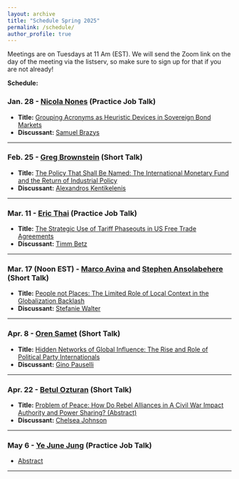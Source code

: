 ```yaml
---
layout: archive
title: "Schedule Spring 2025"
permalink: /schedule/
author_profile: true
---
```

Meetings are on Tuesdays at 11 Am (EST). We will send the Zoom link on the day of the meeting via the listserv, so make sure to sign up for that if you are not already!

**Schedule:**

### Jan. 28 - [Nicola Nones](https://www.nicolanones.com/) (Practice Job Talk)

- **Title:** [Grouping Acronyms as Heuristic Devices in Sovereign Bond Markets](https://io-workshop.github.io/files/1.28_JMP_NN_2025.pdf)
- **Discussant:** [Samuel Brazys](https://people.ucd.ie/samuel.brazys)

---

### Feb. 25 - [Greg Brownstein](https://www.gregbrownstein.com) (Short Talk)

- **Title:** [The Policy That Shall Be Named: The International Monetary Fund and the Return of Industrial Policy](https://io-workshop.github.io/files/Brownstein_Draft_(Feb_2025).pdf)
- **Discussant:** [Alexandros Kentikelenis](http://www.kentikelenis.net)

---

### Mar. 11 - [Eric Thai](https://www.linkedin.com/in/ericthai98/) (Practice Job Talk)

- **Title:** [The Strategic Use of Tariff Phaseouts in US Free Trade Agreements](https://io-workshop.github.io/files/25.2.19.JMP_Feb2025_draft.pdf)
- **Discussant:** [Timm Betz](https://timm-betz.de)

---

### Mar. 17 (Noon EST) - [Marco Avina](https://www.marcomavina.com) and [Stephen Ansolabehere](https://hls.harvard.edu/faculty/stephen-d-ansolabehere/) (Short Talk)

- **Title:** [People not Places: The Limited Role of Local Context in the Globalization Backlash](https://io-workshop.github.io/files/Avina_context_globalization_2025.pdf)
- **Discussant:** [Stefanie Walter](https://www.stefaniewalter.de)

---

### Apr. 8 - [Oren Samet](https://www.orensamet.com) (Short Talk)

- **Title:** [Hidden Networks of Global Influence: The Rise and Role of Political Party Internationals](https://io-workshop.github.io/files/Samet_PPIs_JrIOs2025.pdf)
- **Discussant:** [Gino Pauselli](http://ginopauselli.com/)

---

### Apr. 22 - [Betul Ozturan](https://x.com/betulrozturan) (Short Talk)

- **Title:** [Problem of Peace: How Do Rebel Alliances in A Civil War Impact Authority and Power Sharing? (Abstract)](https://io-workshop.github.io/files/Ozturan_abstract_2025.pdf)
- **Discussant:** [Chelsea Johnson](https://cbj913.wixsite.com/drchelseajohnson)


---

### May 6 - [Ye June Jung](https://www.yejunejungpoli.com) (Practice Job Talk)

- [Abstract](https://io-workshop.github.io/files/Jung_abstract_2025.pdf)

---

<!--
Dec. 4 - [Do Young Gong](https://dygong2.github.io/doyounggong/)

"[Timing Matters: The Impact of DDR Implementation on Non-State Conflicts](https://io-workshop.github.io/files/Gong_and_Cho-Timing_Matters.pdf)" by Do Young Gong and Jaeseok Cho
-->